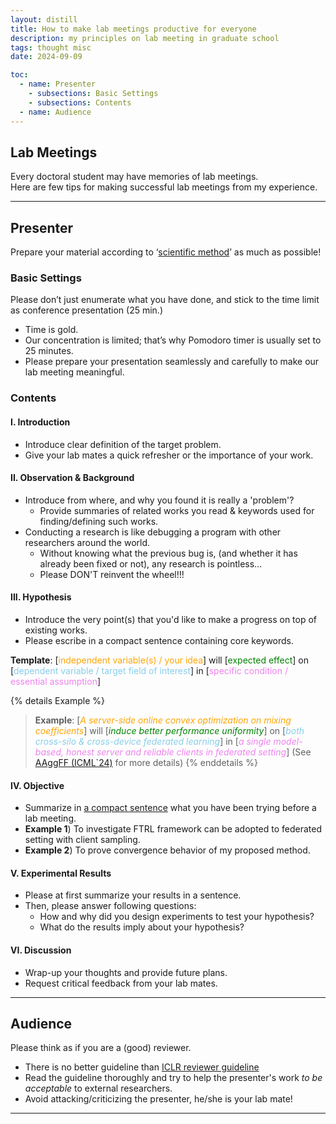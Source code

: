 ```yaml
---
layout: distill
title: How to make lab meetings productive for everyone
description: my principles on lab meeting in graduate school
tags: thought misc
date: 2024-09-09

toc:
  - name: Presenter
    - subsections: Basic Settings
    - subsections: Contents
  - name: Audience
---
```

## Lab Meetings

Every doctoral student may have memories of lab meetings.  
Here are few tips for making successful lab meetings from my experience.  

---

## Presenter

Prepare your material according to ‘[scientific method](https://en.wikipedia.org/wiki/Scientific_method#Elements_of_inquiry)’ as much as possible!

### Basic Settings

Please don’t just enumerate what you have done, and stick to the time limit as conference presentation (25 min.)
- Time is gold.
- Our concentration is limited; that’s why Pomodoro timer is usually set to 25 minutes.
- Please prepare your presentation seamlessly and carefully to make our lab meeting meaningful.

### Contents

#### I. Introduction

- Introduce clear definition of the target problem.
- Give your lab mates a quick refresher or the importance of your work.

#### II. Observation & Background

- Introduce from where, and why you found it is really a 'problem'?
  - Provide summaries of related works you read & keywords used for finding/defining such works.
- Conducting a research is like debugging a program with other researchers around the world.
  - Without knowing what the previous bug is, (and whether it has already been fixed or not), any research is pointless…
  - Please DON'T reinvent the wheel!!!

#### III. Hypothesis

- Introduce the very point(s) that you'd like to make a progress on top of existing works.
- Please escribe in a compact sentence containing core keywords.  

<b>Template</b>: [<font color='orange'>independent variable(s) / your idea</font>] will [<font color='green'>expected effect</font>] on [<font color='skyblue'>dependent variable / target field of interest</font>] in [<font color='violet'>specific condition / essential assumption</font>]

{% details Example %}
> <b>Example</b>: [<font color='orange'><i>A server-side online convex optimization on mixing coefficients</i></font>] will [<font color='green'><i>induce better performance uniformity</i></font>] on [<font color='skyblue'><i>both cross-silo & cross-device federated learning</i></font>] in [<font color='violet'><i>a single model-based, honest server and reliable clients in federated setting</i></font>] (See [AAggFF (ICML`24)](https://arxiv.org/abs/2405.20821) for more details)
{% enddetails %}

#### IV. Objective

- Summarize in <u>a compact sentence</u> what you have been trying before a lab meeting.
- <b>Example 1</b>) To investigate FTRL framework can be adopted to federated setting with client sampling.
- <b>Example 2</b>) To prove convergence behavior of my proposed method.

#### V. Experimental Results

- Please at first summarize your results in a sentence.
- Then, please answer following questions:
  - How and why did you design experiments to test your hypothesis?
  - What do the results imply about your hypothesis?

#### VI. Discussion

- Wrap-up your thoughts and provide future plans.
- Request critical feedback from your lab mates.

---

## Audience

Please think as if you are a (good) reviewer.
- There is no better guideline than [ICLR reviewer guideline](https://iclr.cc/Conferences/2024/ReviewerGuide#Reviewing%20instructions)
- Read the guideline thoroughly and try to help the presenter's work _to be acceptable_ to external researchers.
- Avoid attacking/criticizing the presenter, he/she is your lab mate!

---